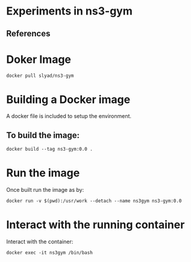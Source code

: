 # Experiments in ns3-gym

## References

# Doker Image
```
docker pull slyad/ns3-gym
```

# Building a Docker image
A docker file is included to setup the environment. 

## To build the image:
```
docker build --tag ns3-gym:0.0 .
```

# Run the image
Once built run the image as by:
```
docker run -v $(pwd):/usr/work --detach --name ns3gym ns3-gym:0.0
```

# Interact with the running container 
Interact with the container:
```
docker exec -it ns3gym /bin/bash
```